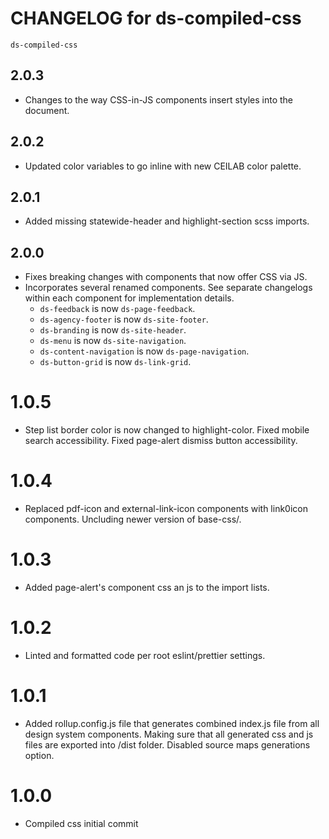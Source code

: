 # CHANGELOG for ds-compiled-css
`ds-compiled-css`

## 2.0.3
* Changes to the way CSS-in-JS components insert styles into the document.

## 2.0.2
* Updated color variables to go inline with new CEILAB color palette.

## 2.0.1
* Added missing statewide-header and highlight-section scss imports.

## 2.0.0
* Fixes breaking changes with components that now offer CSS via JS.
* Incorporates several renamed components. See separate changelogs within each component for implementation details.
  * `ds-feedback` is now `ds-page-feedback`.
  * `ds-agency-footer` is now `ds-site-footer`.
  * `ds-branding` is now `ds-site-header`.
  * `ds-menu` is now `ds-site-navigation`.
  * `ds-content-navigation` is now `ds-page-navigation`.
  * `ds-button-grid` is now `ds-link-grid`.

# 1.0.5
* Step list border color is now changed to highlight-color. Fixed mobile search accessibility. Fixed page-alert dismiss button accessibility.

# 1.0.4
* Replaced pdf-icon and external-link-icon components with link0icon components. Uncluding newer version of base-css/.

# 1.0.3
* Added page-alert's component css an js to the import lists. 

# 1.0.2
* Linted and formatted code per root eslint/prettier settings.

# 1.0.1
* Added rollup.config.js file that generates combined index.js file from all design system components. Making sure that all generated css and js files are exported into /dist folder. Disabled source maps generations option.

# 1.0.0
* Compiled css initial commit
